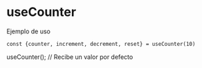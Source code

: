 # useCounter

Ejemplo de uso

```
const {counter, increment, decrement, reset} = useCounter(10)

```

useCounter(); // Recibe un valor por defecto